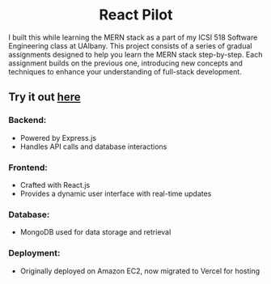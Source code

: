 <div align="center"><h1>React Pilot</h1></div>

I built this while learning the MERN stack as a part of my ICSI 518 Software Engineering class at UAlbany. This project consists of a series of gradual assignments designed to help you learn the MERN stack step-by-step. Each assignment builds on the previous one, introducing new concepts and techniques to enhance your understanding of full-stack development.

## Try it out [here](https://reactpilot.vercel.app)

### Backend:

- Powered by Express.js
- Handles API calls and database interactions

### Frontend:

- Crafted with React.js
- Provides a dynamic user interface with real-time updates

### Database:

- MongoDB used for data storage and retrieval

### Deployment:

- Originally deployed on Amazon EC2, now migrated to Vercel for hosting
